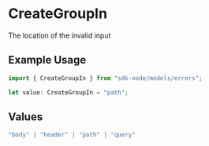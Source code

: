 # CreateGroupIn

The location of the invalid input

## Example Usage

```typescript
import { CreateGroupIn } from "sdk-node/models/errors";

let value: CreateGroupIn = "path";
```

## Values

```typescript
"body" | "header" | "path" | "query"
```